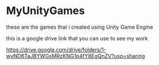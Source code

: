 # MyUnityGames
these are the games that i created using Unity Game Engine

this is a google drive link that you can use to see my work

https://drive.google.com/drive/folders/1-wvND6TaJBYWGsMRzKNG1p4fY8EgQnZV?usp=sharing
